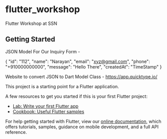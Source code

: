 # flutter_workshop

Flutter Workshop at SSN

## Getting Started

JSON Model For Our Inquiry Form -

{
  "id": "112",
  "name": "Narayan",
  "email": "xyz@gmail.com",
  "phone": "+910000000000",
  "message": "Hello There",
  "createdAt": "TimeStamp"
}

Website to convert JSON to Dart Model Class - https://app.quicktype.io/

This project is a starting point for a Flutter application.

A few resources to get you started if this is your first Flutter project:

- [Lab: Write your first Flutter app](https://flutter.dev/docs/get-started/codelab)
- [Cookbook: Useful Flutter samples](https://flutter.dev/docs/cookbook)

For help getting started with Flutter, view our
[online documentation](https://flutter.dev/docs), which offers tutorials,
samples, guidance on mobile development, and a full API reference.
